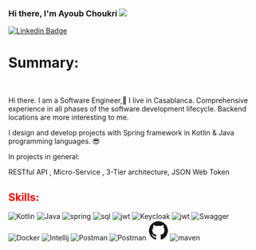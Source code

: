 ### Hi there, I'm Ayoub Choukri <img src="https://media.giphy.com/media/hvRJCLFzcasrR4ia7z/giphy.gif" width="25px">

[![Linkedin Badge](https://img.shields.io/badge/-LinkedIn-0e76a8?style=flat-square&logo=Linkedin&logoColor=white)](https://www.linkedin.com/in/ayoub-choukri-ab5315195)

<!---
CHOUKRIDEV/CHOUKRIDEV is a ✨ special ✨ repository because its `README.md` (this file) appears on your GitHub profile.
You can click the Preview link to take a look at your changes.
--->

<h1> Summary:</h1><br/>
<p>Hi there. I am a Software Engineer,👋 I live in Casablanca. Comprehensive experience in all phases of the software development lifecycle. Backend locations are more interesting to me. 

I design and develop projects with Spring framework in Kotlin & Java programming languages. &#x1F60E;</p>

 <p>In projects in general:</p>
 <p>RESTful API , Micro-Service , 3-Tier architecture, JSON Web Token</p>
 
   
<h2  style="color:red">Skills:</h2>
<p>
<img src="https://cdn.freebiesupply.com/logos/large/2x/kotlin-1-logo-png-transparent.png" alt="Kotlin" width="40" height="40"/>  
<img src="https://edujimenezc.github.io/TheHackerSwissKnife/SOURCES/imagenes/java.png" alt="Java" width="40" height="40"/>
<img src="https://www.vectorlogo.zone/logos/springio/springio-icon.svg" alt="spring" width="40" height="40"/>
  
<img src="https://www.latindevelopers.com/wp-content/uploads/2017/12/sql_icon.png" alt="sql" width="40" height="40"/>
<img src="https://external-content.duckduckgo.com/iu/?u=http%3A%2F%2Fstatic1.squarespace.com%2Fstatic%2F51814c87e4b0c1fda9c1fc50%2Ft%2F5212587fe4b064b5b5f01aa6%2F1376934016256%2FOAuth2.png&f=1&nofb=1" alt="jwt" width="40" height="40"/>
  
<img src="https://plugins.miniorange.com/wp-content/uploads/2019/08/Keycloak-logo.png" alt="Keycloak" width="40" height="40"/>
<img src="https://werkraum.net/fileadmin/news_import/jwt_pic_logo.svg.png" alt="jwt" width="40" height="40"/>
<img src="https://seeklogo.com/images/S/swagger-logo-A49F73BAF4-seeklogo.com.png" alt="Swagger" width="40" height="40"/>
<img src="https://logos-download.com/wp-content/uploads/2016/09/Docker_logo.png" alt="Docker" width="40" height="40"/>  
<img src="https://cdn.freebiesupply.com/logos/large/2x/intellij-idea-1-logo-png-transparent.png" alt="Intellij" width="40" height="40"/>  
<img src="https://blog.scottlogic.com/mmcalroy/assets/postmanLogo.png" alt="Postman" width="40" height="40"/>   

<img src="https://www.metacodes.pro/images/uml-logo.png" alt="Postman" width="40" height="40"/>
<img src="https://raw.githubusercontent.com/devicons/devicon/master/icons/github/github-original.svg" alt="github" width="40" height="40"/>
  
<img src="https://vmssoftware.com/images/intro/product/apache-maven.png" alt="maven" width="70" height="30"/>  
  

